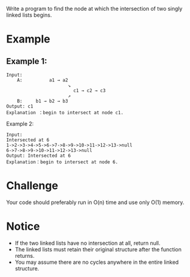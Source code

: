 Write a program to find the node at which the intersection of two singly linked lists begins.

# Example
## Example 1:
```
Input:
	A:          a1 → a2
	                   ↘
	                     c1 → c2 → c3
	                   ↗            
	B:     b1 → b2 → b3
Output: c1
Explanation ：begin to intersect at node c1.
```
Example 2:
```
Input:
Intersected at 6
1->2->3->4->5->6->7->8->9->10->11->12->13->null
6->7->8->9->10->11->12->13->null
Output: Intersected at 6
Explanation：begin to intersect at node 6.
```
# Challenge
Your code should preferably run in O(n) time and use only O(1) memory.

# Notice
- If the two linked lists have no intersection at all, return null.
- The linked lists must retain their original structure after the function returns.
- You may assume there are no cycles anywhere in the entire linked structure.